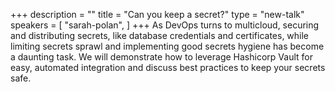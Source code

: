 +++
description = ""
title = "Can you keep a secret?"
type = "new-talk"
speakers = [
        "sarah-polan",
]
+++
As DevOps turns to multicloud, securing and distributing secrets, like database credentials and certificates, while limiting secrets sprawl and implementing good secrets hygiene has become a daunting task. We will demonstrate how to leverage Hashicorp Vault for easy, automated integration and discuss best practices to keep your secrets safe.